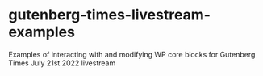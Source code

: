 # gutenberg-times-livestream-examples
Examples of interacting with and modifying WP core blocks for Gutenberg Times July 21st 2022 livestream
